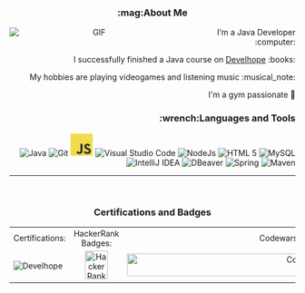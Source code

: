 <div align="center">
  <h3>:mag:About Me</h3>
  <img align="left" alt="GIF" width="300" src="https://i.pinimg.com/originals/e4/26/70/e426702edf874b181aced1e2fa5c6cde.gif"/>
  <p align="right">  I’m a Java Developer :computer:</p>
  <p align="right">  I successfully finished a Java course on <a href="https://www.develhope.co/"> Develhope</a> :books:</p>
  <p align="right">  My hobbies are playing videogames and listening music :musical_note:</p>
  <p align="right">  I'm a gym passionate 💪</p>
</div>
<div align="right">
  <h3>:wrench:Languages and Tools</h3>
  <img height="40" src="https://www.vectorlogo.zone/logos/java/java-icon.svg" title="Java">
  <img height="40" src="https://upload.wikimedia.org/wikipedia/commons/3/3f/Git_icon.svg" title="Git">
  <img height="40" src="https://raw.githubusercontent.com/devicons/devicon/master/icons/javascript/javascript-original.svg" title="JavaScript">
  <img height="40" src="https://upload.wikimedia.org/wikipedia/commons/9/9a/Visual_Studio_Code_1.35_icon.svg" title="Visual Studio Code">
  <img height="40" src="https://www.vectorlogo.zone/logos/nodejs/nodejs-icon.svg" title="NodeJs">
  <img height="40" src="https://upload.wikimedia.org/wikipedia/commons/3/38/HTML5_Badge.svg" title="HTML 5">
  <img height="40" src="https://cdn-icons-png.flaticon.com/512/5968/5968313.png" title="MySQL">
  <img height="40" src="https://upload.wikimedia.org/wikipedia/commons/9/9c/IntelliJ_IDEA_Icon.svg" title="IntelliJ IDEA">
  <img height="40" src="https://dbeaver.com/img/dbeaver-head.png" title="DBeaver">
  <img height="40" src="https://www.svgrepo.com/show/354380/spring-icon.svg" title="Spring">
  <img height="40" src="https://cdn.icon-icons.com/icons2/2107/PNG/512/file_type_maven_icon_130397.png" title="Maven">
</div>
<hr>
<br>
<table>
  <div align="center">
    <h3>Certifications and Badges</h3>
    <tr>
      <td align="left">Certifications:</td>
      <td align="center">HackerRank Badges:</td>
      <td align="right">Codewars Badge:</td>
    </tr>
    <tr>
      <td align="left">
        <img height="100" src="https://images.credential.net/badge/tiny/vivcfmlh_1695029258123_badge.png" href="https://api.accredible.com/v1/frontend/credential_website_embed_image/certificate/82107328" target="_blank" title="Develhope"/>
      </td>
      <td align="center">
        <img src="https://hrcdn.net/fcore/assets/badges/sql-89e76e7082.svg" href="https://www.hackerrank.com/b_giuseppe?hr_r=1" target="_blank" title="HackerRank SQL" height="50" width="40"/>
      </td>
      <td align="right">
        <img src="https://www.codewars.com/users/JoeBlillo/badges/small" href="https://www.codewars.com/users/JoeBlillo" target="_blank" title="Codewars" height="40" width="350"/>
      </td>
    </tr>
  </table>
  </div>
